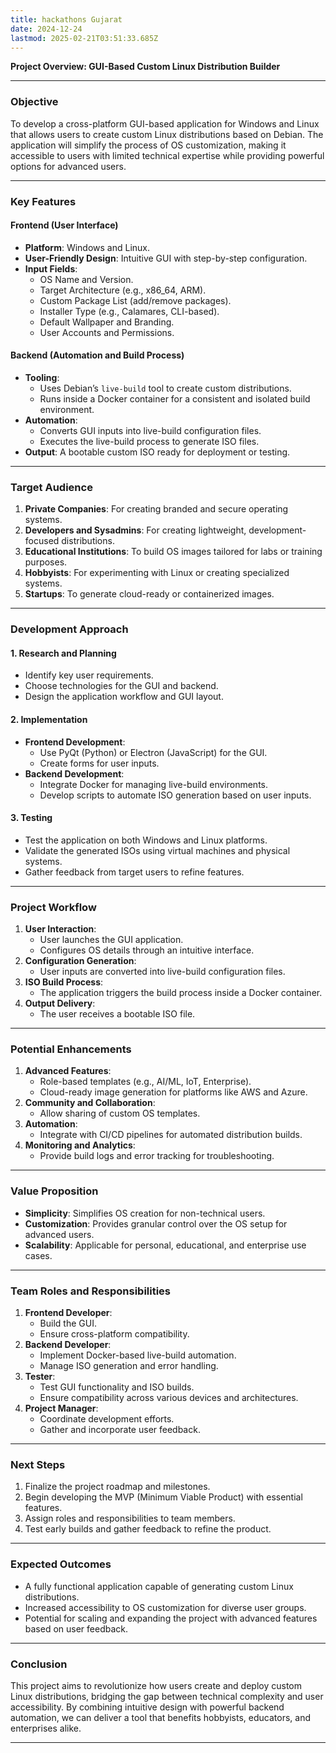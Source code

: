 ```yaml
---
title: hackathons Gujarat
date: 2024-12-24
lastmod: 2025-02-21T03:51:33.685Z
---
```

**Project Overview: GUI-Based Custom Linux Distribution Builder**

***

### **Objective**

To develop a cross-platform GUI-based application for Windows and Linux that allows users to create custom Linux distributions based on Debian. The application will simplify the process of OS customization, making it accessible to users with limited technical expertise while providing powerful options for advanced users.

***

### **Key Features**

#### **Frontend (User Interface)**

* **Platform**: Windows and Linux.
* **User-Friendly Design**: Intuitive GUI with step-by-step configuration.
* **Input Fields**:
  * OS Name and Version.
  * Target Architecture (e.g., x86\_64, ARM).
  * Custom Package List (add/remove packages).
  * Installer Type (e.g., Calamares, CLI-based).
  * Default Wallpaper and Branding.
  * User Accounts and Permissions.

#### **Backend (Automation and Build Process)**

* **Tooling**:
  * Uses Debian’s `live-build` tool to create custom distributions.
  * Runs inside a Docker container for a consistent and isolated build environment.
* **Automation**:
  * Converts GUI inputs into live-build configuration files.
  * Executes the live-build process to generate ISO files.
* **Output**: A bootable custom ISO ready for deployment or testing.

***

### **Target Audience**

1. **Private Companies**: For creating branded and secure operating systems.
2. **Developers and Sysadmins**: For creating lightweight, development-focused distributions.
3. **Educational Institutions**: To build OS images tailored for labs or training purposes.
4. **Hobbyists**: For experimenting with Linux or creating specialized systems.
5. **Startups**: To generate cloud-ready or containerized images.

***

### **Development Approach**

#### **1. Research and Planning**

* Identify key user requirements.
* Choose technologies for the GUI and backend.
* Design the application workflow and GUI layout.

#### **2. Implementation**

* **Frontend Development**:
  * Use PyQt (Python) or Electron (JavaScript) for the GUI.
  * Create forms for user inputs.
* **Backend Development**:
  * Integrate Docker for managing live-build environments.
  * Develop scripts to automate ISO generation based on user inputs.

#### **3. Testing**

* Test the application on both Windows and Linux platforms.
* Validate the generated ISOs using virtual machines and physical systems.
* Gather feedback from target users to refine features.

***

### **Project Workflow**

1. **User Interaction**:
   * User launches the GUI application.
   * Configures OS details through an intuitive interface.
2. **Configuration Generation**:
   * User inputs are converted into live-build configuration files.
3. **ISO Build Process**:
   * The application triggers the build process inside a Docker container.
4. **Output Delivery**:
   * The user receives a bootable ISO file.

***

### **Potential Enhancements**

1. **Advanced Features**:
   * Role-based templates (e.g., AI/ML, IoT, Enterprise).
   * Cloud-ready image generation for platforms like AWS and Azure.
2. **Community and Collaboration**:
   * Allow sharing of custom OS templates.
3. **Automation**:
   * Integrate with CI/CD pipelines for automated distribution builds.
4. **Monitoring and Analytics**:
   * Provide build logs and error tracking for troubleshooting.

***

### **Value Proposition**

* **Simplicity**: Simplifies OS creation for non-technical users.
* **Customization**: Provides granular control over the OS setup for advanced users.
* **Scalability**: Applicable for personal, educational, and enterprise use cases.

***

### **Team Roles and Responsibilities**

1. **Frontend Developer**:
   * Build the GUI.
   * Ensure cross-platform compatibility.
2. **Backend Developer**:
   * Implement Docker-based live-build automation.
   * Manage ISO generation and error handling.
3. **Tester**:
   * Test GUI functionality and ISO builds.
   * Ensure compatibility across various devices and architectures.
4. **Project Manager**:
   * Coordinate development efforts.
   * Gather and incorporate user feedback.

***

### **Next Steps**

1. Finalize the project roadmap and milestones.
2. Begin developing the MVP (Minimum Viable Product) with essential features.
3. Assign roles and responsibilities to team members.
4. Test early builds and gather feedback to refine the product.

***

### **Expected Outcomes**

* A fully functional application capable of generating custom Linux distributions.
* Increased accessibility to OS customization for diverse user groups.
* Potential for scaling and expanding the project with advanced features based on user feedback.

***

### **Conclusion**

This project aims to revolutionize how users create and deploy custom Linux distributions, bridging the gap between technical complexity and user accessibility. By combining intuitive design with powerful backend automation, we can deliver a tool that benefits hobbyists, educators, and enterprises alike.

***

